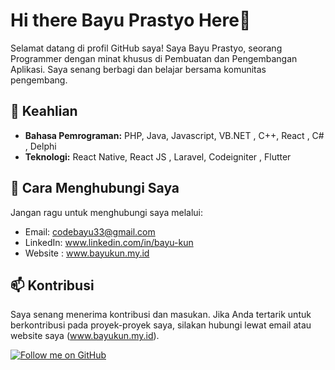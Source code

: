 # Hi there Bayu Prastyo Here👋

Selamat datang di profil GitHub saya! Saya Bayu Prastyo, seorang Programmer dengan minat khusus di Pembuatan dan Pengembangan Aplikasi. Saya senang berbagi dan belajar bersama komunitas pengembang.

## 🔭 Keahlian

- **Bahasa Pemrograman:** PHP, Java, Javascript, VB.NET , C++, React , C# , Delphi 
- **Teknologi:** React Native, React JS , Laravel, Codeigniter , Flutter

## 💬 Cara Menghubungi Saya

Jangan ragu untuk menghubungi saya melalui:

- Email: codebayu33@gmail.com
- LinkedIn: www.linkedin.com/in/bayu-kun
- Website : www.bayukun.my.id

## 📫 Kontribusi

Saya senang menerima kontribusi dan masukan. Jika Anda tertarik untuk berkontribusi pada proyek-proyek saya, silakan hubungi lewat email atau website saya (www.bayukun.my.id).

[![Follow me on GitHub](https://img.shields.io/github/followers/BayuKun28?label=Follow&style=social)](https://github.com/BayuKun28)


<!--
**BayuKun28/BayuKun28** is a ✨ _special_ ✨ repository because its `README.md` (this file) appears on your GitHub profile.

Here are some ideas to get you started:

- 🔭 I’m currently working on ...
- 🌱 I’m currently learning ...
- 👯 I’m looking to collaborate on ...
- 🤔 I’m looking for help with ...
- 💬 Ask me about ...
- 📫 How to reach me: ...
- 😄 Pronouns: ...
- ⚡ Fun fact: ...
-->
